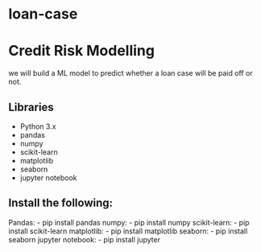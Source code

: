 # loan-case
# Credit Risk Modelling
we will build a ML model to predict whether a loan case will be paid off or not. 

## Libraries

* Python 3.x
* pandas
* numpy
* scikit-learn
* matplotlib
* seaborn
* jupyter notebook

## Install the following:

Pandas:           - pip install pandas
numpy:            - pip install numpy
scikit-learn:     - pip install scikit-learn
matplotlib:       - pip install matplotlib 
seaborn:          - pip install seaborn
jupyter notebook: - pip install jupyter